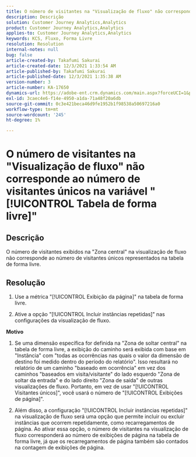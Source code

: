 ```yaml
---
title: O número de visitantes na "Visualização de fluxo" não corresponde ao número de visitantes únicos na variável "[!UICONTROL Tabela de forma livre]"
description: Descrição
solution: Customer Journey Analytics,Analytics
product: Customer Journey Analytics,Analytics
applies-to: Customer Journey Analytics,Analytics
keywords: KCS, Fluxo, Forma Livre
resolution: Resolution
internal-notes: null
bug: false
article-created-by: Takafumi Sakurai
article-created-date: 12/3/2021 1:33:54 AM
article-published-by: Takafumi Sakurai
article-published-date: 12/3/2021 1:35:38 AM
version-number: 3
article-number: KA-17650
dynamics-url: https://adobe-ent.crm.dynamics.com/main.aspx?forceUCI=1&pagetype=entityrecord&etn=knowledgearticle&id=2199330f-d953-ec11-8c62-00224804e3cb
exl-id: 3caec4e6-f14e-4950-a1da-71a48f20a6db
source-git-commit: 0c3e421beca46d9fe1952b1f98538a50697216a0
workflow-type: tm+mt
source-wordcount: '245'
ht-degree: 1%

---
```


# O número de visitantes na &quot;Visualização de fluxo&quot; não corresponde ao número de visitantes únicos na variável &quot;[!UICONTROL Tabela de forma livre]&quot;

## Descrição

O número de visitantes exibidos na &quot;Zona central&quot; na visualização de fluxo não corresponde ao número de visitantes únicos representados na tabela de forma livre. 

## Resolução


1. Use a métrica &quot;[!UICONTROL Exibição da página]&quot; na tabela de forma livre. 

2. Ative a opção &quot;[!UICONTROL Incluir instâncias repetidas]&quot; nas configurações da visualização de fluxo.

<b>Motivo</b>

1. Se uma dimensão específica for definida na &quot;Zona de soltar central&quot; na tabela de forma livre, a exibição do caminho será exibida com base em &quot;Instância&quot; com &quot;todas as ocorrências nas quais o valor da dimensão de destino foi medido dentro do período do relatório&quot;. Isso resultará no relatório de um caminho &quot;baseado em ocorrência&quot; em vez dos caminhos &quot;baseados em visita/visitante&quot; do lado esquerdo &quot;Zona de soltar da entrada&quot; e do lado direito &quot;Zona de saída&quot; de outras visualizações de fluxo. Portanto, em vez de usar &quot;[!UICONTROL Visitantes únicos]&quot;, você usará o número de &quot;[!UICONTROL Exibições de página]&quot;.

2. Além disso, a configuração &quot;[!UICONTROL Incluir instâncias repetidas]&quot; na visualização de fluxo será uma opção que permite incluir ou excluir instâncias que ocorrem repetidamente, como recarregamentos de página. Ao ativar essa opção, o número de visitantes na visualização de fluxo corresponderá ao número de exibições de página na tabela de forma livre, já que os recarregamentos de página também são contados na contagem de exibições de página.
